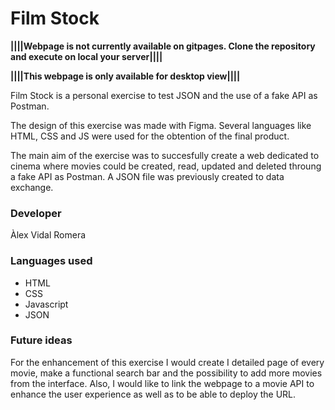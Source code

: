# Film Stock

**||||Webpage is not currently available on gitpages. Clone the repository and execute on local your server||||**


**||||This webpage is only available for desktop view||||**

Film Stock is a personal exercise to test JSON and the use of a fake API as Postman.

The design of this exercise was made with Figma. Several languages like HTML, CSS and JS were used for the obtention of the final product. 

The main aim of the exercise was to succesfully create a web dedicated to cinema where movies could be created, read, updated and deleted throung a fake API as Postman. A JSON file was previously created to data exchange. 

### Developer

Àlex Vidal Romera

### Languages used

- HTML
- CSS
- Javascript
- JSON

### Future ideas

For the enhancement of this exercise I would create I detailed page of every movie, make a functional search bar and the possibility to add more movies from the interface. Also, I would like to link the webpage to a movie API to enhance the user experience as well as to be able to deploy the URL. 

